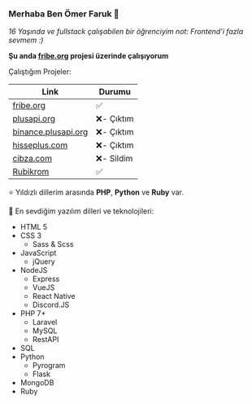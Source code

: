 ### Merhaba Ben Ömer Faruk 👋

_16 Yaşında ve fullstack çalışabilen bir öğrenciyim not: Frontend'i fazla sevmem :)_

**Şu anda [fribe.org](https://fribe.org) projesi üzerinde çalışıyorum**

Çalıştığım Projeler:

| Link                                              | Durumu    |
|---------------------------------------------------|-----------|
| [fribe.org](https://fribe.org)                    | ✅        |
| [plusapi.org](https://plusapi.org)                | ❌- Çıktım|
| [binance.plusapi.org](http://binance.plusapi.org) | ❌- Çıktım|
| [hisseplus.com](https://hisseplus.com)            | ❌- Çıktım|
| [cibza.com](https://cibza.com)                    | ❌- Sildim|
| [Rubikrom](https://github.com/rubikrom)           | ✅        |

⭐ Yıldızlı dillerim arasında **PHP**, **Python** ve **Ruby** var.

🚀 En sevdiğim yazılım dilleri ve teknolojileri:
- HTML 5
- CSS 3
  - Sass & Scss
- JavaScript
  - jQuery
- NodeJS
  - Express
  - VueJS
  - React Native
  - Discord.JS
- PHP 7+
  - Laravel
  - MySQL
  - RestAPI
- SQL
- Python
  - Pyrogram
  - Flask
- MongoDB
- Ruby

